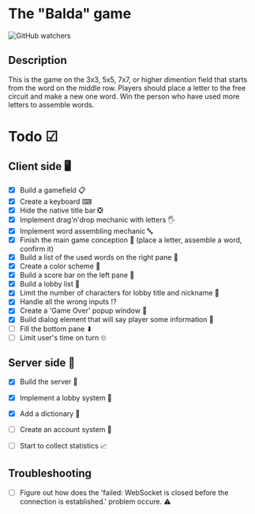 # The "Balda" game
![GitHub watchers](https://img.shields.io/github/watchers/wvovaw/Balda?label=Watched&style=social)
## Description

This is the game on the 3x3, 5x5, 7x7, or higher dimention field that starts from the word on the middle row. Players should place a letter to the free circuit and make a new one word. Win the person who have used more letters to assemble words.

# Todo ☑
## Client side 🖥

- [X] Build a gamefield 📋
- [X] Create a keyboard ⌨
- [X] Hide the native title bar ❎
- [X] Implement drag'n'drop mechanic with letters 🖐
- [X] Implement word assembling mechanic 🔤
- [X] Finish the main game conception 🏁 (place a letter, assemble a word, confirm it)
- [X] Build a list of the used words on the right pane 📝
- [X] Create a color scheme 🎨
- [X] Build a score bar on the left pane 💯
- [X] Build a lobby list 🚪
- [X] Limit the number of characters for lobby title and nickname 🔢
- [X] Handle all the wrong inputs ⁉
- [X] Create a 'Game Over' popup window 🌟 
- [X] Build dialog element that will say player some information 💁
- [ ] Fill the bottom pane ⬇
- [ ] Limit user's time on turn ⏲

## Server side 🔗

- [X] Build the server 💾
- [X] Implement a lobby system 🚪
- [X] Add a dictionary 📖
- [ ] Create an account system 🛂
- [ ] Start to collect statistics 📈


## Troubleshooting

- [ ] Figure out how does the 'failed: WebSocket is closed before the connection is established.' problem occure. ⚠